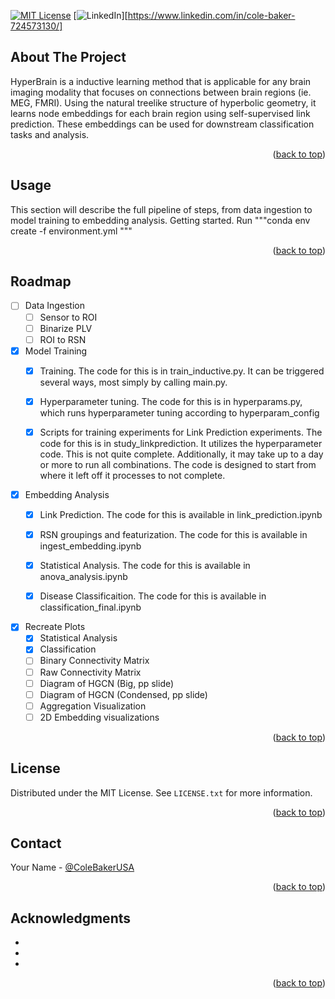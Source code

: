 <!-- Improved compatibility of back to top link: See: https://github.com/othneildrew/Best-README-Template/pull/73 -->
<a name="readme-top"></a>
<!--
*** Thanks for checking out the Best-README-Template. If you have a suggestion
*** that would make this better, please fork the repo and create a pull request
*** or simply open an issue with the tag "enhancement".
*** Don't forget to give the project a star!
*** Thanks again! Now go create something AMAZING! :D
-->



<!-- PROJECT SHIELDS -->
<!--
*** I'm using markdown "reference style" links for readability.
*** Reference links are enclosed in brackets [ ] instead of parentheses ( ).
*** See the bottom of this document for the declaration of the reference variables
*** for contributors-url, forks-url, etc. This is an optional, concise syntax you may use.
*** https://www.markdownguide.org/basic-syntax/#reference-style-links
-->

[![MIT License][license-shield]][license-url]
[![LinkedIn][linkedin-shield]][https://www.linkedin.com/in/cole-baker-724573130/]








<!-- ABOUT THE PROJECT -->
## About The Project

HyperBrain is a inductive learning method that is applicable for any brain imaging modality that focuses on connections between brain regions (ie. MEG, FMRI). Using the natural treelike structure of hyperbolic geometry, it learns node embeddings for each brain region using self-supervised link prediction. These embeddings can be used for downstream classification tasks and analysis.

<p align="right">(<a href="#readme-top">back to top</a>)</p>




<!-- USAGE EXAMPLES -->
## Usage
This section will describe the full pipeline of steps, from data ingestion to model training to embedding analysis.
Getting started. Run """conda env create -f environment.yml """
<p align="right">(<a href="#readme-top">back to top</a>)</p>




<!-- ROADMAP -->
## Roadmap

- [ ] Data Ingestion
    - [ ] Sensor to ROI
    - [ ] Binarize PLV
    - [ ] ROI to RSN

- [x] Model Training
    - [x] Training. The code for this is in train_inductive.py. It can be triggered several ways, most simply by calling main.py.
    - [x] Hyperparameter tuning. The code for this is in hyperparams.py, which runs hyperparameter tuning according to hyperparam_config 
    - [x] Scripts for training experiments for Link Prediction experiments. The code for this is in study_linkprediction. It utilizes the hyperparameter code. This is not quite complete.
            Additionally, it may take up to a day or more to run all combinations. The code is designed to start from where it left off it processes to not complete.


- [x] Embedding Analysis
    - [x] Link Prediction. The code for this is available in link_prediction.ipynb
    - [x] RSN groupings and featurization. The code for this is available in ingest_embedding.ipynb
    - [x] Statistical Analysis. The code for this is available in anova_analysis.ipynb
    - [x] Disease Classificaition. The code for this is available in classification_final.ipynb


- [x] Recreate Plots
    - [x] Statistical Analysis
    - [x] Classification 
    - [ ] Binary Connectivity Matrix
    - [ ] Raw Connectivity Matrix
    - [ ] Diagram of HGCN (Big, pp slide)
    - [ ] Diagram of HGCN (Condensed, pp slide)
    - [ ] Aggregation Visualization
    - [ ] 2D Embedding visualizations

<p align="right">(<a href="#readme-top">back to top</a>)</p>






<!-- LICENSE -->
## License

Distributed under the MIT License. See `LICENSE.txt` for more information.

<p align="right">(<a href="#readme-top">back to top</a>)</p>



<!-- CONTACT -->
## Contact

Your Name - [@ColeBakerUSA](https://twitter.com/ColeBakerUSA)


<p align="right">(<a href="#readme-top">back to top</a>)</p>



<!-- ACKNOWLEDGMENTS -->
## Acknowledgments

* []()
* []()
* []()

<p align="right">(<a href="#readme-top">back to top</a>)</p>



<!-- MARKDOWN LINKS & IMAGES -->
<!-- https://www.markdownguide.org/basic-syntax/#reference-style-links -->
[contributors-shield]: https://img.shields.io/github/contributors/github_username/repo_name.svg?style=for-the-badge
[contributors-url]: https://github.com/ColeSBaker/hyperBrain/repo_name/graphs/contributors
[forks-shield]: https://img.shields.io/github/forks/github_username/repo_name.svg?style=for-the-badge
[forks-url]: https://github.com/ColeSBaker/hyperBrain/network/members
[stars-shield]: https://img.shields.io/github/stars/github_username/repo_name.svg?style=for-the-badge
[stars-url]: https://github.com/ColeSBaker/hyperBrain/stargazers
[issues-shield]: https://img.shields.io/github/issues/github_username/repo_name.svg?style=for-the-badge
[issues-url]: https://github.com/ColeSBaker/hyperBrain/issues
[license-shield]: https://img.shields.io/github/license/github_username/repo_name.svg?style=for-the-badge
[license-url]: https://github.com/github_username/repo_name/blob/master/LICENSE.txt
[linkedin-shield]: https://img.shields.io/badge/-LinkedIn-black.svg?style=for-the-badge&logo=linkedin&colorB=555
[linkedin-url]: https://linkedin.com/in/linkedin_username
[product-screenshot]: images/screenshot.png
[Next.js]: https://img.shields.io/badge/next.js-000000?style=for-the-badge&logo=nextdotjs&logoColor=white
[Next-url]: https://nextjs.org/
[React.js]: https://img.shields.io/badge/React-20232A?style=for-the-badge&logo=react&logoColor=61DAFB
[React-url]: https://reactjs.org/
[Vue.js]: https://img.shields.io/badge/Vue.js-35495E?style=for-the-badge&logo=vuedotjs&logoColor=4FC08D
[Vue-url]: https://vuejs.org/
[Angular.io]: https://img.shields.io/badge/Angular-DD0031?style=for-the-badge&logo=angular&logoColor=white
[Angular-url]: https://angular.io/
[Svelte.dev]: https://img.shields.io/badge/Svelte-4A4A55?style=for-the-badge&logo=svelte&logoColor=FF3E00
[Svelte-url]: https://svelte.dev/
[Laravel.com]: https://img.shields.io/badge/Laravel-FF2D20?style=for-the-badge&logo=laravel&logoColor=white
[Laravel-url]: https://laravel.com
[Bootstrap.com]: https://img.shields.io/badge/Bootstrap-563D7C?style=for-the-badge&logo=bootstrap&logoColor=white
[Bootstrap-url]: https://getbootstrap.com
[JQuery.com]: https://img.shields.io/badge/jQuery-0769AD?style=for-the-badge&logo=jquery&logoColor=white
[JQuery-url]: https://jquery.com 
